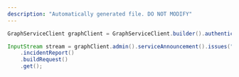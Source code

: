 ```yaml
---
description: "Automatically generated file. DO NOT MODIFY"
---
```

<!-- markdownlint-disable MD041 -->

```java
GraphServiceClient graphClient = GraphServiceClient.builder().authenticationProvider( authProvider ).buildClient();

InputStream stream = graphClient.admin().serviceAnnouncement().issues("MO248163")
    .incidentReport()
    .buildRequest()
    .get();
```
